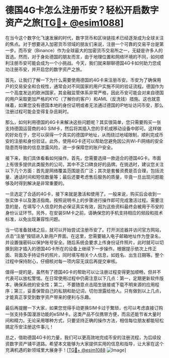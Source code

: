 # 德国4G卡怎么注册币安？轻松开启数字资产之旅[[TG💪+ @esim1088](https://t.me/s/esim1088)]

在当今这个数字化飞速发展的时代，数字货币和区块链技术已经逐渐成为全球关注的焦点。对于想要进入加密货币领域的朋友们来说，注册一个可靠的交易平台是第一步。而币安（Binance）作为全球最大的加密货币交易所之一，无疑是许多人的首选。然而，对于身处德国的朋友而言，由于地理位置和网络环境的不同，如何顺利注册币安可能会成为一个小挑战。今天，我们就来聊聊德国4G卡如何助力您成功注册币安，并开启您的数字资产之旅。

首先，让我们了解一下为什么需要使用德国的4G卡来注册币安。币安为了确保用户的交易安全和合规性，通常会对不同国家的用户实施不同的验证流程。德国作为一个高度发达的欧洲国家，其金融监管体系非常严格，因此币安可能会对来自德国的用户采取更加严格的KYC（了解你的客户）和AML（反洗钱）措施。这也就意味着，如果您没有德国本地的身份证明或者无法通过德国的IP地址访问币安，那么注册过程可能会变得复杂且耗时。

那么，如何利用德国的4G卡来解决这些问题呢？其实很简单，您只需要购买一张支持德国运营商的4G SIM卡，然后将其插入您的手机或移动设备中即可。这样做的好处在于，您可以获得一个真实的德国IP地址，从而绕过地域限制，顺利完成币安的注册和身份验证。此外，使用4G卡还可以帮助您避免因公共Wi-Fi网络的安全隐患而导致的信息泄露风险，进一步保障您的账户安全。

接下来，我们具体看看如何操作。首先，您需要选择一款适合的德国4G卡。市面上有很多提供此类服务的公司，其中不乏口碑良好的品牌。在挑选时，建议您关注以下几个方面：首先是网络覆盖范围是否广泛；其次是套餐资费是否合理，包括流量、通话时间和短信数量等；最后还要考虑售后服务的质量，毕竟一旦出现问题能够及时得到解决是非常重要的。

一旦选定了合适的4G卡，接下来就是激活和使用了。一般来说，购买后会收到一张实体卡以及激活指南。按照说明书上的步骤进行操作即可完成激活过程。需要注意的是，在填写个人信息时务必保证真实有效，因为这些资料最终会被用于币安的身份认证环节。另外，在安装SIM卡之前，请确保您的手机支持相应的频段和技术标准，以免出现兼容性问题。

当一切准备就绪之后，就可以开始尝试注册币安了。打开浏览器并访问官方网站，点击“注册”按钮进入新用户界面。在这里，您需要输入电子邮箱地址作为登录名，并设置强密码以保护账号安全。随后系统会要求上传身份证件照片，此时就可以切换到刚才插入的德国4G卡所在的设备上继续下一步操作。根据提示依次上传正面、背面及手持证件的照片，同时填写相关个人信息，如姓名、出生日期等。整个过程中保持耐心，仔细核对每一项内容无误后再提交审核。

值得一提的是，虽然有了德国4G卡的帮助可以让注册过程变得更加顺畅，但并不代表可以放松警惕。在日常使用过程中仍需注意以下几点：第一，定期更新软件版本，确保系统的安全性；第二，不要随意点击陌生链接或下载不明来源的应用程序；第三，妥善保管自己的私钥和助记词，切勿泄露给他人。只有做到以上几点，才能真正享受到数字资产带来的便利与乐趣。

最后再提醒一下大家，如果您觉得手动更换SIM卡过于繁琐，也可以考虑直接订购一张支持多国漫游功能的eSIM卡。这类产品不仅携带方便，而且还能节省大量时间和精力。无论采用哪种方式，只要坚持正确的操作方法，相信每位朋友都能轻松搞定币安注册这件事儿！

总之，借助德国4G卡的力量，我们可以更高效地完成币安的注册流程，为后续投资数字资产铺平道路。希望本文能够为大家提供实用的信息和指导，让大家在这个充满机遇的新领域里大展身手！[[TG💪+ @esim1088](https://t.me/s/esim1088) ![Image](https://i.postimg.cc/4NQfJmqS/Snipaste-2025-05-13-00-14-12.png)]